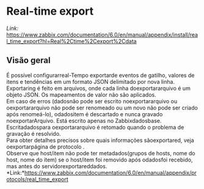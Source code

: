 # **Real-time export**<br>
  *Link:* https://www.zabbix.com/documentation/6.0/en/manual/appendix/install/real_time_export?hl=Real%2Ctime%2Cexport%2Cdata<br>

## **Visão geral**<br>
   É possível configurarreal-Tempo exportarde eventos de gatilho, valores de itens e tendências em um formato JSON delimitado por nova linha.<br>
   Exportaring é feito em arquivos, onde cada linha doexportararquivo é um objeto JSON. Os mapeamentos de valor não são aplicados.<br>
   Em caso de erros (dadosnão pode ser escrito noexportararquivo ou oexportararquivo não pode ser renomeado ou um novo não pode ser criado após renomeá-lo), odadositem é descartado e nunca gravado noexportarArquivo. Está escrito apenas no Zabbixdadosbase. Escritadadospara oexportararquivo é retomado quando o problema de gravação é resolvido.<br>
   Para obter detalhes precisos sobre quais informações sãoexportared, veja oexportarpágina de protocolo .<br>
   Observe que host/item não pode ter metadados(grupos de hosts, nome do host, nome do item) se o host/item foi removido após odadosfoi recebido, mas antes do servidorexportareddados.<br>
   *Link:*https://www.zabbix.com/documentation/6.0/en/manual/appendix/protocols/real_time_export<br>


